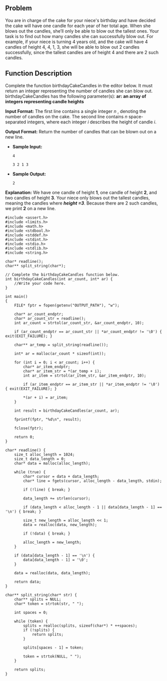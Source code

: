 ## Problem ##
You are in charge of the cake for your niece's birthday and have decided the cake will have one candle for each year of her total age. When she blows out the candles, she’ll only be able to blow out the tallest ones. Your task is to find out how many candles she can successfully blow out.
For example, if your niece is turning 4 years old, and the cake will have 4 candles of height 4, 4, 1, 3, she will be able to blow out 2 candles successfully, since the tallest candles are of height 4 and there are 2 such candles.

## Function Description ##
Complete the function birthdayCakeCandles in the editor below. It must return an integer representing the number of candles she can blow out. birthdayCakeCandles has the following parameter(s):
**ar: an array of integers representing candle heights**

**Input Format:**
The first line contains a single integer *n* , denoting the number of candles on the cake.
The second line contains *n* space-separated integers, where each integer *i* describes the height of candle *i*.

**Output Format:**
Return the number of candles that can be blown out on a new line.

* **Sample Input:**

  `4`
  
  `3 2 1 3`
* **Sample Output:**

  `2`

**Explanation:**
We have one candle of height **1**, one candle of height **2**, and two candles of height **3**. Your niece only blows out the tallest candles, meaning the candles where ***height =3***. Because there are 2 such candles, we print **2** on a new line.

```
#include <assert.h>
#include <limits.h>
#include <math.h>
#include <stdbool.h>
#include <stddef.h>
#include <stdint.h>
#include <stdio.h>
#include <stdlib.h>
#include <string.h>

char* readline();
char** split_string(char*);

// Complete the birthdayCakeCandles function below.
int birthdayCakeCandles(int ar_count, int* ar) {
    //Write your code here.
}

int main()
{
    FILE* fptr = fopen(getenv("OUTPUT_PATH"), "w");

    char* ar_count_endptr;
    char* ar_count_str = readline();
    int ar_count = strtol(ar_count_str, &ar_count_endptr, 10);

    if (ar_count_endptr == ar_count_str || *ar_count_endptr != '\0') { exit(EXIT_FAILURE); }

    char** ar_temp = split_string(readline());

    int* ar = malloc(ar_count * sizeof(int));

    for (int i = 0; i < ar_count; i++) {
        char* ar_item_endptr;
        char* ar_item_str = *(ar_temp + i);
        int ar_item = strtol(ar_item_str, &ar_item_endptr, 10);

        if (ar_item_endptr == ar_item_str || *ar_item_endptr != '\0') { exit(EXIT_FAILURE); }

        *(ar + i) = ar_item;
    }

    int result = birthdayCakeCandles(ar_count, ar);

    fprintf(fptr, "%d\n", result);

    fclose(fptr);

    return 0;
}

char* readline() {
    size_t alloc_length = 1024;
    size_t data_length = 0;
    char* data = malloc(alloc_length);

    while (true) {
        char* cursor = data + data_length;
        char* line = fgets(cursor, alloc_length - data_length, stdin);

        if (!line) { break; }

        data_length += strlen(cursor);

        if (data_length < alloc_length - 1 || data[data_length - 1] == '\n') { break; }

        size_t new_length = alloc_length << 1;
        data = realloc(data, new_length);

        if (!data) { break; }

        alloc_length = new_length;
    }

    if (data[data_length - 1] == '\n') {
        data[data_length - 1] = '\0';
    }

    data = realloc(data, data_length);

    return data;
}

char** split_string(char* str) {
    char** splits = NULL;
    char* token = strtok(str, " ");

    int spaces = 0;

    while (token) {
        splits = realloc(splits, sizeof(char*) * ++spaces);
        if (!splits) {
            return splits;
        }

        splits[spaces - 1] = token;

        token = strtok(NULL, " ");
    }

    return splits;
}
```

